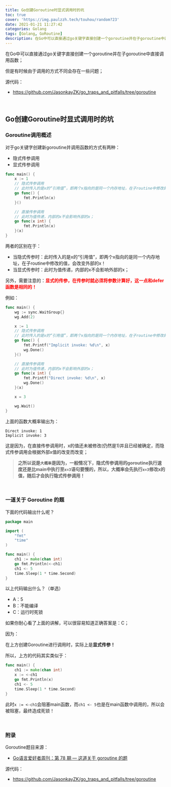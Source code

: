 ```yaml
---
title: Go创建Goroutine时显式调用时的坑
toc: true
cover: 'https://img.paulzzh.tech/touhou/random?23'
date: 2021-01-21 11:27:42
categories: Golang
tags: [Golang, GoRoutine]
description: 在Go中可以直接通过go关键字直接创建一个goroutine并在子goroutine中直接调用函数；但是有时候由于调用的方式不同会存在一些问题；
---
```


在Go中可以直接通过go关键字直接创建一个goroutine并在子goroutine中直接调用函数；

但是有时候由于调用的方式不同会存在一些问题；

源代码：

-   https://github.com/JasonkayZK/go_traps_and_pitfalls/tree/goroutine

<br/>

<!--more-->

## **Go创建Goroutine时显式调用时的坑**

### **Goroutine调用概述**

对于go关键字创建新goroutine并调用函数的方式有两种：

-   隐式传参调用
-   显式传参调用

```go
func main() {
	x := 1
	// 隐式传参调用
	// 此时传入的是x的“引用值”，即两个x指向的是同一个内存地址，在子routine中修改的值，会改变外部的x！
	go func() {
		fmt.Println(x)
	}()

	// 直接传参调用
	// 此时为值传递，内部的x不会影响外部的x；
	go func(x int) {
		fmt.Println(x)
	}(x)
}
```

两者的区别在于：

-   当隐式传参时：此时传入的是x的“引用值”，即两个x指向的是同一个内存地址，在子routine中修改的值，会改变外部的x！
-   当显式传参时：此时为值传递，内部的x不会影响外部的x；

另外，需要注意的：<font color="#f00">**显式的传参，在传参时就必须将参数计算好，这一点和defer函数是相同的！**</font>

例如：

```GO
func main() {
	wg := sync.WaitGroup{}
	wg.Add(2)

	x := 1
	// 隐式传参调用
	// 此时传入的是x的“引用值”，即两个x指向的是同一个内存地址，在子routine中修改的值，会改变外部的x！
	go func() {
		fmt.Printf("Implicit invoke: %d\n", x)
		wg.Done()
	}()

	// 直接传参调用
	// 此时为值传递，内部的x不会影响外部的x；
	go func(x int) {
		fmt.Printf("Direct invoke: %d\n", x)
		wg.Done()
	}(x)

	x = 3

	wg.Wait()
}
```

上面的函数大概率输出为：

```
Direct invoke: 1
Implicit invoke: 3
```

这是因为，在直接传参调用时，x的值还未被修改(仍然是1)并且已经被确定，而隐式传参调用会根据外部x值的改变而改变；

>   **之所以说是`大概率`是因为，一般情况下，隐式传参调用的goroutine执行速度还是比main中执行至`x=3`语句要慢的，所以，大概率会先执行`x=3`修改x的值，随后才会执行隐式传参调用！**

<br/>

### **一道关于 Goroutine 的题**

下面的代码输出什么呢？

```go
package main

import (
    "fmt"
    "time"
)

func main() {
    ch1 := make(chan int)
    go fmt.Println(<-ch1)
    ch1 <- 5
    time.Sleep(1 * time.Second)
}
```

以上代码输出什么？（单选）

-   A：5
-   B：不能编译
-   C：运行时死锁

如果你耐心看了上面的讲解，可以很容易知道正确答案是：C；

因为：

在上方创建Goroutine进行调用时，实际上是**显式传参！**

所以，上方的代码其实类似于：

```go
func main() {
    ch1 := make(chan int)
    x := <-ch1
    go fmt.Println(x)
    ch1 <- 5
    time.Sleep(1 * time.Second)
}
```

此时`x := <-ch1`会阻塞main函数，而`ch1 <- 5`也是在main函数中调用的，所以会被阻塞，最终造成死锁！

<br/>

### **附录**

Goroutine题目来源：

-   [Go语言爱好者周刊：第 78 期 — 这道关于 goroutine 的题](https://mp.weixin.qq.com/s/kma8hvdLVPIkZnKw_MaSKg)

源代码：

-   https://github.com/JasonkayZK/go_traps_and_pitfalls/tree/goroutine

<br/>
